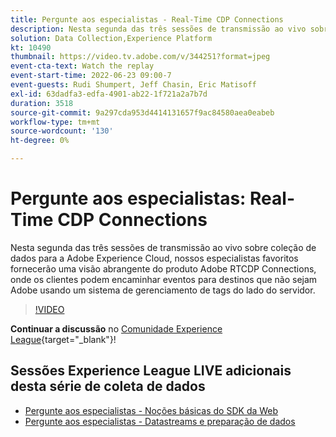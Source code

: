 ```yaml
---
title: Pergunte aos especialistas - Real-Time CDP Connections
description: Nesta segunda das três sessões de transmissão ao vivo sobre coleção de dados para a Adobe Experience Cloud, nossos especialistas favoritos fornecerão uma visão abrangente do produto Adobe RTCDP Connections, onde os clientes podem encaminhar eventos para destinos que não sejam Adobe usando um sistema de gerenciamento de tags do lado do servidor.
solution: Data Collection,Experience Platform
kt: 10490
thumbnail: https://video.tv.adobe.com/v/344251?format=jpeg
event-cta-text: Watch the replay
event-start-time: 2022-06-23 09:00-7
event-guests: Rudi Shumpert, Jeff Chasin, Eric Matisoff
exl-id: 63dadfa3-edfa-4901-ab22-1f721a2a7b7d
duration: 3518
source-git-commit: 9a297cda953d4414131657f9ac84580aea0eabeb
workflow-type: tm+mt
source-wordcount: '130'
ht-degree: 0%

---
```


# Pergunte aos especialistas: Real-Time CDP Connections

Nesta segunda das três sessões de transmissão ao vivo sobre coleção de dados para a Adobe Experience Cloud, nossos especialistas favoritos fornecerão uma visão abrangente do produto Adobe RTCDP Connections, onde os clientes podem encaminhar eventos para destinos que não sejam Adobe usando um sistema de gerenciamento de tags do lado do servidor.

>[!VIDEO](https://video.tv.adobe.com/v/344251/?quality=12&learn=on)

**Continuar a discussão** no [Comunidade Experience League](https://experienceleaguecommunities.adobe.com/t5/adobe-experience-platform-launch/experience-league-live-post-session-discussion-real-time-cdp/m-p/458195#M285){target="_blank"}!

## Sessões Experience League LIVE adicionais desta série de coleta de dados

* [Pergunte aos especialistas - Noções básicas do SDK da Web](exl-live-episode-05-26-22.md)
* [Pergunte aos especialistas - Datastreams e preparação de dados](exl-live-episode-07-21-22.md)
